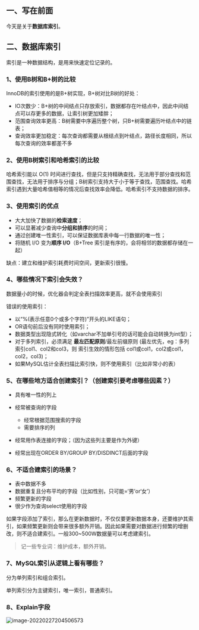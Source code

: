 ## 一、写在前面

今天是关于**数据库索引**。

## 二、数据库索引

索引是一种数据结构，是用来快速定位记录的。

### 1、使用B树和B+树的比较

InnoDB的索引使用的是B+树实现，B+树对比B树的好处：

- IO次数少：B+树的中间结点只存放索引，数据都存在叶结点中，因此中间结点可以存更多的数据，让索引树更加矮胖；
- 范围查询效率更高：B树需要中序遍历整个树，只B+树需要遍历叶结点中的链表；
- 查询效率更加稳定：每次查询都需要从根结点到叶结点，路径长度相同，所以每次查询的效率都差不多

### 2、使用B树索引和哈希索引的比较

哈希索引能以 O(1) 时间进行查找，但是只支持精确查找，无法用于部分查找和范围查找，无法用于排序与分组；B树索引支持大于小于等于查找，范围查找。哈希索引遇到大量哈希值相等的情况后查找效率会降低。哈希索引不支持数据的排序。

### 3、使用索引的优点

- 大大加快了数据的**检索速度**；
- 可以显著减少查询中**分组和排序**的时间；
- 通过创建唯一性索引，可以保证数据库表中每一行数据的唯一性；
- 将随机 I/O 变为**顺序 I/O**（B+Tree 索引是有序的，会将相邻的数据都存储在一起）

缺点：建立和维护索引耗费时间空间，更新索引很慢。

### 4、哪些情况下索引会失效？

数据量小的时候，优化器会判定全表扫描效率更高，就不会使用索引

错误的使用索引：

- 以“%(表示任意0个或多个字符)”开头的LIKE语句；
- OR语句前后没有同时使用索引；
- 数据类型出现隐式转化（如varchar不加单引号的话可能会自动转换为int型）；
- 对于多列索引，必须满足 **最左匹配原则**/最左前缀原则 (最左优先，eg：多列索引col1、col2和col3，则 索引生效的情形包括 col1或col1，col2或col1，col2，col3)；
- 如果MySQL估计全表扫描比索引快，则不使用索引（比如非常小的表）

### 5、在哪些地方适合创建索引？（创建索引要考虑哪些因素？）

- 具有唯一性的列上
- 经常被查询的字段
  - 经常根据范围搜索的字段
  - 需要排序的列

- 经常用作表连接的字段；（因为这些列主要是作为外键）
- 经常出现在ORDER BY/GROUP BY/DISDINCT后面的字段

### 6、不适合建索引的场景？

- 表中数据不多
- 数据重复且分布平均的字段（比如性别，只可能=‘男’or‘女’）
- 频繁更新的字段
- 很少作为查询select使用的字段

如果字段添加了索引，那么在更新数据时，不仅仅要更新数据本身，还要维护其索引，如果频繁更新则会带来很多额外开销。因此如果需要对数据进行频繁的增删改，则不适合建索引。一般300~500W数据量可以考虑建索引。

> 记一些专业词：维护成本，额外开销。

### 7、MySQL索引从逻辑上看有哪些？

分为单列索引和组合索引。

单列索引分为主键索引，唯一索引，普通索引。

### 8、Explain字段

![image-20220227204506573](D:\mystudy\internship\Cruel_Interview\participants\zhaoxinzhi\assets\2022_01_25索引\image-20220227204506573.png)

